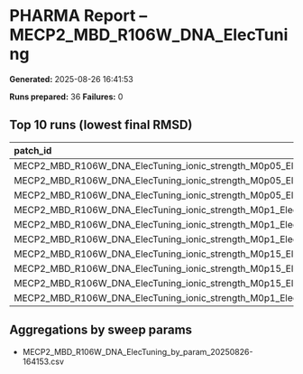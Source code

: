 # PHARMA Report – MECP2_MBD_R106W_DNA_ElecTuning

**Generated:** 2025-08-26 16:41:53

**Runs prepared:** 36
**Failures:** 0

## Top 10 runs (lowest final RMSD)

| patch_id                                                        |    RMSD |      Rg |   total_loss |
|:----------------------------------------------------------------|--------:|--------:|-------------:|
| MECP2_MBD_R106W_DNA_ElecTuning_ionic_strength_M0p05_Elec0p1_s3  | 3.20859 | 11.5442 |      171.002 |
| MECP2_MBD_R106W_DNA_ElecTuning_ionic_strength_M0p05_Elec0p1_s7  | 3.20859 | 11.5442 |      171.002 |
| MECP2_MBD_R106W_DNA_ElecTuning_ionic_strength_M0p05_Elec0p1_s11 | 3.20859 | 11.5442 |      171.002 |
| MECP2_MBD_R106W_DNA_ElecTuning_ionic_strength_M0p1_Elec0p1_s3   | 3.20859 | 11.5442 |      171.002 |
| MECP2_MBD_R106W_DNA_ElecTuning_ionic_strength_M0p1_Elec0p1_s7   | 3.20859 | 11.5442 |      171.002 |
| MECP2_MBD_R106W_DNA_ElecTuning_ionic_strength_M0p1_Elec0p1_s11  | 3.20859 | 11.5442 |      171.002 |
| MECP2_MBD_R106W_DNA_ElecTuning_ionic_strength_M0p15_Elec0p1_s3  | 3.20859 | 11.5442 |      171.002 |
| MECP2_MBD_R106W_DNA_ElecTuning_ionic_strength_M0p15_Elec0p1_s7  | 3.20859 | 11.5442 |      171.002 |
| MECP2_MBD_R106W_DNA_ElecTuning_ionic_strength_M0p15_Elec0p1_s11 | 3.20859 | 11.5442 |      171.002 |
| MECP2_MBD_R106W_DNA_ElecTuning_ionic_strength_M0p1_Elec0p15_s11 | 3.20859 | 11.5442 |      171.002 |

## Aggregations by sweep params

- MECP2_MBD_R106W_DNA_ElecTuning_by_param_20250826-164153.csv
